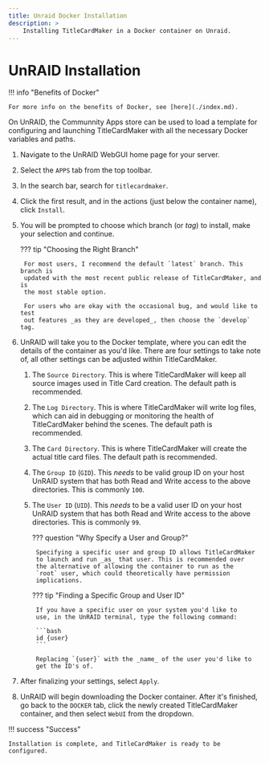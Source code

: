 ```yaml
---
title: Unraid Docker Installation
description: >
    Installing TitleCardMaker in a Docker container on Unraid.
---
```


# UnRAID Installation

!!! info "Benefits of Docker"

    For more info on the benefits of Docker, see [here](./index.md).

On UnRAID, the Communnity Apps store can be used to load a template for
configuring and launching TitleCardMaker  with all the necessary Docker
variables and paths.

1. Navigate to the UnRAID WebGUI home page for your server.

2. Select the `APPS` tab from the top toolbar.

3. In the search bar, search for `titlecardmaker`.

4. Click the first result, and in the actions (just below the container
name), click `Install`.

5. You will be prompted to choose which branch (or _tag_) to install,
make your selection and continue.

    ??? tip "Choosing the Right Branch"

        For most users, I recommend the default `latest` branch. This branch is
        updated with the most recent public release of TitleCardMaker, and is
        the most stable option.

        For users who are okay with the occasional bug, and would like to test
        out features _as they are developed_, then choose the `develop` tag.

6. UnRAID will take you to the Docker template, where you can edit the
details of the container as you'd like. There are four settings to take
note of, all other settings can be adjusted within TitleCardMaker.

    1. The `Source Directory`. This is where TitleCardMaker will keep
    all source images used in Title Card creation. The default path is
    recommended.

    2. The `Log Directory`. This is where TitleCardMaker will write log
    files, which can aid in debugging or monitoring the health of
    TitleCardMaker behind the scenes. The default path is recommended.

    3. The `Card Directory`. This is where TitleCardMaker will create
    the actual title card files. The default path is recommended.

    4. The `Group ID` (`GID`). This _needs_ to be valid group ID on your
    host UnRAID system that has both Read and Write access to the above
    directories. This is commonly `100`.

    5. The `User ID` (`UID`). This _needs_ to be a valid user ID on your
    host UnRAID system that has both Read and Write access to the above
    directories. This is commonly `99`.

        ??? question "Why Specify a User and Group?"

            Specifying a specific user and group ID allows TitleCardMaker
            to launch and run _as_ that user. This is recommended over
            the alternative of allowing the container to run as the
            `root` user, which could theoretically have permission
            implications. 

        ??? tip "Finding a Specific Group and User ID"

            If you have a specific user on your system you'd like to
            use, in the UnRAID terminal, type the following command:

            ```bash
            id {user}
            ```

            Replacing `{user}` with the _name_ of the user you'd like to
            get the ID's of.

7. After finalizing your settings, select `Apply`.

8. UnRAID will begin downloading the Docker container. After it's
finished, go back to the `DOCKER` tab, click the newly created
TitleCardMaker container, and then select `WebUI` from the dropdown.

!!! success "Success"

    Installation is complete, and TitleCardMaker is ready to be
    configured.
